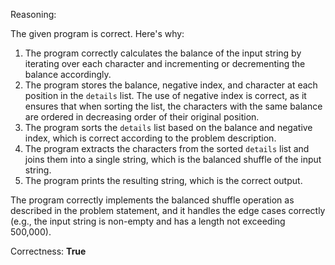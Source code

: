 Reasoning:

The given program is correct. Here's why:

1. The program correctly calculates the balance of the input string by iterating over each character and incrementing or decrementing the balance accordingly.
2. The program stores the balance, negative index, and character at each position in the `details` list. The use of negative index is correct, as it ensures that when sorting the list, the characters with the same balance are ordered in decreasing order of their original position.
3. The program sorts the `details` list based on the balance and negative index, which is correct according to the problem description.
4. The program extracts the characters from the sorted `details` list and joins them into a single string, which is the balanced shuffle of the input string.
5. The program prints the resulting string, which is the correct output.

The program correctly implements the balanced shuffle operation as described in the problem statement, and it handles the edge cases correctly (e.g., the input string is non-empty and has a length not exceeding 500,000).

Correctness: **True**